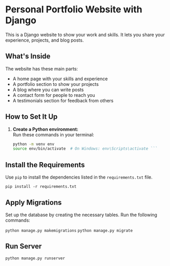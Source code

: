 # Personal Portfolio Website with Django

This is a Django website to show your work and skills. It lets you share your experience, projects, and blog posts.

## What's Inside

The website has these main parts:
- A home page with your skills and experience  
- A portfolio section to show your projects  
- A blog where you can write posts  
- A contact form for people to reach you  
- A testimonials section for feedback from others  

## How to Set It Up

1. **Create a Python environment:**  
   Run these commands in your terminal:  
   ```bash 
   python -m venv env
   source env/bin/activate  # On Windows: env\Scripts\activate ```
## Install the Requirements

Use `pip` to install the dependencies listed in the `requirements.txt` file.

```pip install -r requirements.txt ```

## Apply Migrations

Set up the database by creating the necessary tables. Run the following commands:
 
``` python manage.py makemigrations ```
``` python manage.py migrate ```

## Run Server
``` python manage.py runserver ```
